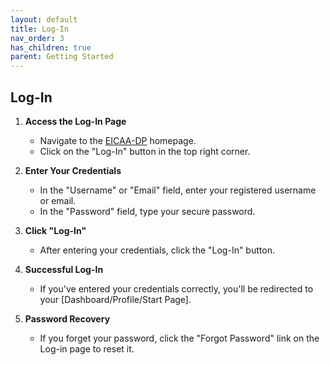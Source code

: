 ```yaml
---
layout: default
title: Log-In
nav_order: 3
has_children: true
parent: Getting Started
---
```


## Log-In

1. **Access the Log-In Page**

   - Navigate to the [EICAA-DP](https://platform.eicaa.eu) homepage.
   - Click on the "Log-In" button in the top right corner.

2. **Enter Your Credentials**

   - In the "Username" or "Email" field, enter your registered username or email.
   - In the "Password" field, type your secure password.

3. **Click "Log-In"**

   - After entering your credentials, click the "Log-In" button.

4. **Successful Log-In**

   - If you've entered your credentials correctly, you'll be redirected to your [Dashboard/Profile/Start Page].

5. **Password Recovery**

   - If you forget your password, click the "Forgot Password" link on the Log-in page to reset it.

